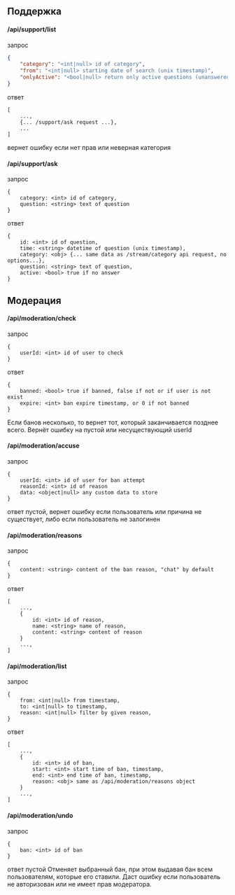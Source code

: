 ## Поддержка

#### /api/support/list
запрос
```json
{
    "category": "<int|null> id of category",
    "from": "<int|null> starting date of search (unix timestamp)",
    "onlyActive": "<bool|null> return only active questions (unanswered), true by default"
}
```
ответ
```
[
    ...,
    {... /support/ask request ...},
    ...
]
```
вернет ошибку если нет прав или неверная категория

#### /api/support/ask
запрос
```
{
    category: <int> id of category,
    question: <string> text of question
}
```
ответ
```
{
    id: <int> id of question,
    time: <string> datetime of question (unix timestamp),
    category: <obj> {... same data as /stream/category api request, no options...},
    question: <string> text of question,
    active: <bool> true if no answer
}
```

## Модерация

#### /api/moderation/check
запрос
```
{
    userId: <int> id of user to check
}
```
ответ
```
{
    banned: <bool> true if banned, false if not or if user is not exist
    expire: <int> ban expire timestamp, or 0 if not banned
}
```
Если банов несколько, то вернет тот, который заканчивается позднее всего. Вернёт ошибку на пустой или 
несуществующий userId

#### /api/moderation/accuse
запрос
```
{
    userId: <int> id of user for ban attempt
    reasonId: <int> id of reason
    data: <object|null> any custom data to store
}
```
ответ пустой, вернет ошибку если пользователь или причина не существует, либо если пользователь не залогинен

#### /api/moderation/reasons
запрос
```
{
    content: <string> content of the ban reason, "chat" by default
}
```
 
ответ
```
[
    ...,
    {
        id: <int> id of reason,
        name: <string> name of reason,
        content: <string> content of reason
    }
    ...,
]
```

#### /api/moderation/list
запрос
```
{
    from: <int|null> from timestamp,
    to: <int|null> to timestamp,
    reason: <int|null> filter by given reason,
}
```
ответ
```
[
    ...,
    {
        id: <int> id of ban,
        start: <int> start time of ban, timestamp,
        end: <int> end time of ban, timestamp,
        reason: <obj> same as /api/moderation/reasons object
    }
    ...,
]
```
 
#### /api/moderation/undo
запрос
```
{
    ban: <int> id of ban
}
```
ответ пустой
Отменяет выбранный бан, при этом выдавая бан всем пользователям, которые его ставили. 
Даст ошибку если пользователь не авторизован или не имеет прав модератора.
